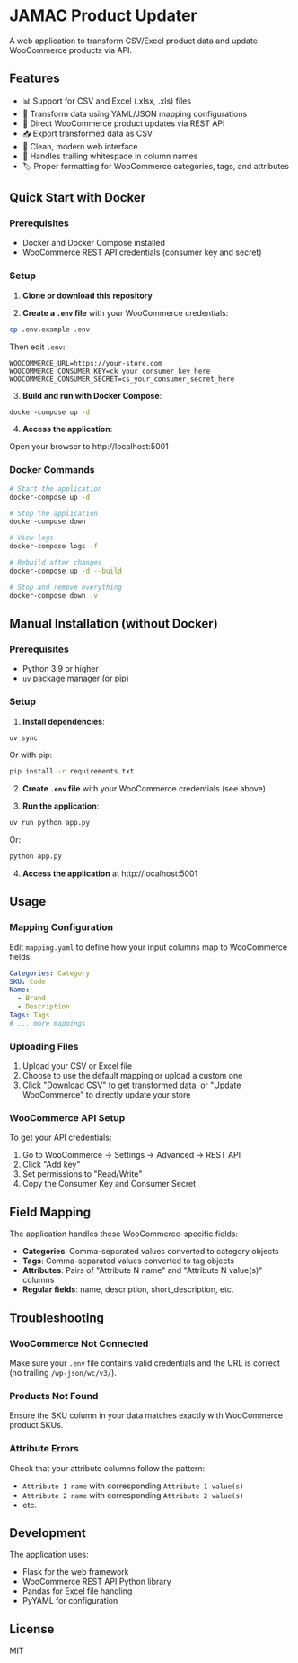 # JAMAC Product Updater

A web application to transform CSV/Excel product data and update WooCommerce products via API.

## Features

- 📊 Support for CSV and Excel (.xlsx, .xls) files
- 🔄 Transform data using YAML/JSON mapping configurations
- 🛒 Direct WooCommerce product updates via REST API
- 📥 Export transformed data as CSV
- 🎨 Clean, modern web interface
- 🔧 Handles trailing whitespace in column names
- 🏷️ Proper formatting for WooCommerce categories, tags, and attributes

## Quick Start with Docker

### Prerequisites

- Docker and Docker Compose installed
- WooCommerce REST API credentials (consumer key and secret)

### Setup

1. **Clone or download this repository**

2. **Create a `.env` file** with your WooCommerce credentials:

```bash
cp .env.example .env
```

Then edit `.env`:

```env
WOOCOMMERCE_URL=https://your-store.com
WOOCOMMERCE_CONSUMER_KEY=ck_your_consumer_key_here
WOOCOMMERCE_CONSUMER_SECRET=cs_your_consumer_secret_here
```

3. **Build and run with Docker Compose**:

```bash
docker-compose up -d
```

4. **Access the application**:

Open your browser to http://localhost:5001

### Docker Commands

```bash
# Start the application
docker-compose up -d

# Stop the application
docker-compose down

# View logs
docker-compose logs -f

# Rebuild after changes
docker-compose up -d --build

# Stop and remove everything
docker-compose down -v
```

## Manual Installation (without Docker)

### Prerequisites

- Python 3.9 or higher
- `uv` package manager (or pip)

### Setup

1. **Install dependencies**:

```bash
uv sync
```

Or with pip:

```bash
pip install -r requirements.txt
```

2. **Create `.env` file** with your WooCommerce credentials (see above)

3. **Run the application**:

```bash
uv run python app.py
```

Or:

```bash
python app.py
```

4. **Access the application** at http://localhost:5001

## Usage

### Mapping Configuration

Edit `mapping.yaml` to define how your input columns map to WooCommerce fields:

```yaml
Categories: Category
SKU: Code
Name:
  - Brand
  - Description
Tags: Tags
# ... more mappings
```

### Uploading Files

1. Upload your CSV or Excel file
2. Choose to use the default mapping or upload a custom one
3. Click "Download CSV" to get transformed data, or "Update WooCommerce" to directly update your store

### WooCommerce API Setup

To get your API credentials:

1. Go to WooCommerce → Settings → Advanced → REST API
2. Click "Add key"
3. Set permissions to "Read/Write"
4. Copy the Consumer Key and Consumer Secret

## Field Mapping

The application handles these WooCommerce-specific fields:

- **Categories**: Comma-separated values converted to category objects
- **Tags**: Comma-separated values converted to tag objects
- **Attributes**: Pairs of "Attribute N name" and "Attribute N value(s)" columns
- **Regular fields**: name, description, short_description, etc.

## Troubleshooting

### WooCommerce Not Connected

Make sure your `.env` file contains valid credentials and the URL is correct (no trailing `/wp-json/wc/v3/`).

### Products Not Found

Ensure the SKU column in your data matches exactly with WooCommerce product SKUs.

### Attribute Errors

Check that your attribute columns follow the pattern:
- `Attribute 1 name` with corresponding `Attribute 1 value(s)`
- `Attribute 2 name` with corresponding `Attribute 2 value(s)`
- etc.

## Development

The application uses:
- Flask for the web framework
- WooCommerce REST API Python library
- Pandas for Excel file handling
- PyYAML for configuration

## License

MIT
